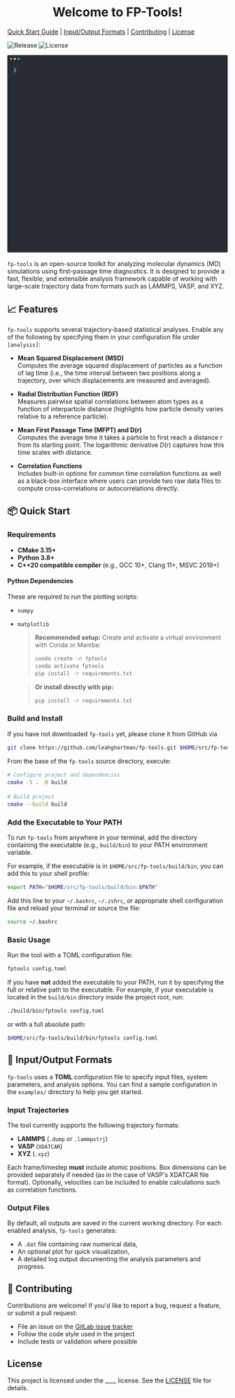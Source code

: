 <h1 align="center">Welcome to FP-Tools!</h1>

[Quick Start Guide](#quick-start) \|
[Input/Output Formats](#inputoutput-formats) \|
[Contributing](#contributing) \|
[License](#license)

![Release](https://img.shields.io/badge/Release-0.1.0-purple)
![License](https://img.shields.io/badge/License-MIT-blue)

![til](/docs/imgs/demo.svg)

`fp-tools` is an open-source toolkit for analyzing molecular dynamics (MD) simulations using first-passage time diagnostics. It is designed to provide a fast, flexible, and extensible analysis framework capable of working with large-scale trajectory data from formats such as LAMMPS, VASP, and XYZ.

## 📈 Features

`fp-tools` supports several trajectory-based statistical analyses. Enable any of the following by specifying them in your configuration file under `[analysis]`:

* **Mean Squared Displacement (MSD)**\
Computes the average squared displacement of particles as a function of lag time (i.e., the time interval between two positions along a trajectory, over which displacements are measured and averaged).

* **Radial Distribution Function (RDF)**\
Measures pairwise spatial correlations between atom types as a function of interparticle distance (highlights how particle density varies relative to a reference particle).

* **Mean First Passage Time (MFPT) and D(r)**\
Computes the average time it takes a particle to first reach a distance $r$ from its starting point. The logarithmic derivative $D(r)$ captures how this time scales with distance.

* **Correlation Functions**\
Includes built-in options for common time correlation functions as well as a black-box interface where users can provide two raw data files to compute cross-correlations or autocorrelations directly.

## 📦 Quick Start <a name="quick-start"></a>

### Requirements

- **CMake 3.15+**
- **Python 3.8+**
- **C++20 compatible compiler** (e.g., GCC 10+, Clang 11+, MSVC 2019+)

#### Python Dependencies
These are required to run the plotting scripts:
- `numpy`
- `matplotlib`

  > **Recommended setup:** 
  > Create and activate a virtual environment with Conda or Mamba:
  >   ```bash
  >   conda create -n fptools
  >   conda activate fptools
  >   pip install -r requirements.txt
  >   ```  

  > **Or install directly with pip:** 
  >   ```bash
  >   pip install -r requirements.txt
  >   ```

### Build and Install

If you have not downloaded ```fp-tools``` yet, please clone it from GitHub via

```bash
git clone https://github.com/leahghartman/fp-tools.git $HOME/src/fp-tools # or whatever path you prefer
```

From the base of the ```fp-tools``` source directory, execute:

```bash
# Configure project and dependencies
cmake -S . -B build

# Build project
cmake --build build
```

### Add the Executable to Your PATH

To run ```fp-tools``` from anywhere in your terminal, add the directory containing the executable (e.g., `build/bin`) to your PATH environment variable.

For example, if the executable is in ```$HOME/src/fp-tools/build/bin```, you can add this to your shell profile:

```bash
export PATH="$HOME/src/fp-tools/build/bin:$PATH"
```

Add this line to your ```~/.bashrc```, ```~/.zshrc```, or appropriate shell configuration file and reload your terminal or source the file:

```bash
source ~/.bashrc
```

### Basic Usage

Run the tool with a TOML configuration file:

```bash
fptools config.toml
```
If you have **not** added the executable to your PATH, run it by specifying the full or relative path to the executable. For example, if your executable is located in the ```build/bin``` directory inside the project root, run:

```bash
./build/bin/fptools config.toml
```

or with a full absolute path:

```bash
$HOME/src/fp-tools/build/bin/fptools config.toml
```

## 📝 Input/Output Formats <a name="inputoutput-formats"></a>

`fp-tools` uses a **TOML** configuration file to specify input files, system parameters, and analysis options. You can find a sample configuration in the `examples/` directory to help you get started.

### Input Trajectories

The tool currently supports the following trajectory formats:

- **LAMMPS** (`.dump` or `.lammpstrj`)
- **VASP** (`XDATCAR`)
- **XYZ** (`.xyz`)

Each frame/timestep **must** include atomic positions. Box dimensions can be provided separately if needed (as in the case of VASP's XDATCAR file format). Optionally, velocities can be included to enable calculations such as correlation functions.

### Output Files

By default, all outputs are saved in the current working directory. For each enabled analysis, `fp-tools` generates:

- A `.dat` file containing raw numerical data,
- An optional plot for quick visualization,
- A detailed log output documenting the analysis parameters and progress.

## 🤝 Contributing <a name="contributing"></a>

Contributions are welcome! If you'd like to report a bug, request a feature, or submit a pull request:

- File an issue on the [GitLab issue tracker](https://re-git.lanl.gov/fp-tools/-/issues/new)
- Follow the code style used in the project
- Include tests or validation where possible

##  License

This project is licensed under the ____ license. See the [LICENSE](LICENSE) file for details.

